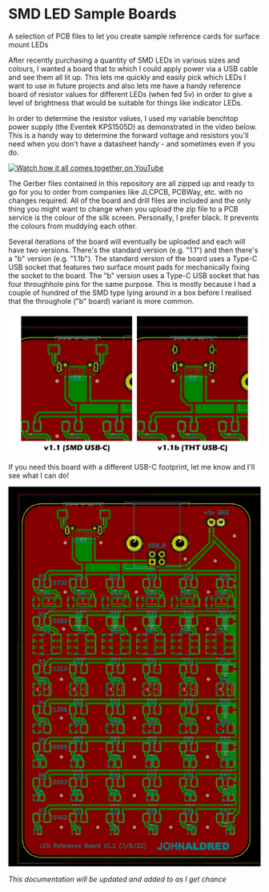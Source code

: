 # SMD LED Sample Boards
 A selection of PCB files to let you create sample reference cards for surface mount LEDs

After recently purchasing a quantity of SMD LEDs in various sizes and colours, I wanted a board that to which I could apply power via a USB cable and see them all lit up. This lets me quickly and easily pick which LEDs I want to use in future projects and also lets me have a handy reference board of resistor values for different LEDs (when fed 5v) in order to give a level of brightness that would be suitable for things like indicator LEDs.

In order to determine the resistor values, I used my variable benchtop power supply (the Eventek KPS1505D) as demonstrated in the video below. This is a handy way to determine the forward voltage and resistors you'll need when you don't have a datasheet handy - and sometimes even if you do.

[![Watch how it all comes together on YouTube](http://www.johnaldred.com/wp-content/uploads/2022/09/led-sample-board-play-button.jpg)](https://youtu.be/bLPhpMwc5_M)

The Gerber files contained in this repository are all zipped up and ready to go for you to order from companies like JLCPCB, PCBWay, etc. with no changes required. All of the board and drill files are included and the only thing you might want to change when you upload the zip file to a PCB service is the colour of the silk screen. Personally, I prefer black. It prevents the colours from muddying each other.

Several iterations of the board will eventually be uploaded and each will have two versions. There's the standard version (e.g. "1.1") and then there's a "b" version (e.g. "1.1b"). The standard version of the board uses a Type-C USB socket that features two surface mount pads for mechanically fixing the socket to the board. The "b" version uses a Type-C USB socket that has four throughhole pins for the same purpose. This is mostly because I had a couple of hundred of the SMD type lying around in a box before I realised that the throughole ("b" board) variant is more common.

![USB-C Footpring comparison](https://github.com/Kaouthia/LED-Sample-Board/blob/main/Documentation/1-1-vs-1-1b.jpg?raw=true)

If you need this board with a different USB-C footprint, let me know and I'll see what I can do!

![Board layout](https://github.com/Kaouthia/LED-Sample-Board/blob/main/Documentation/led-sample-board-board-layout.jpg?raw=true)

*This documentation will be updated and added to as I get chance*

